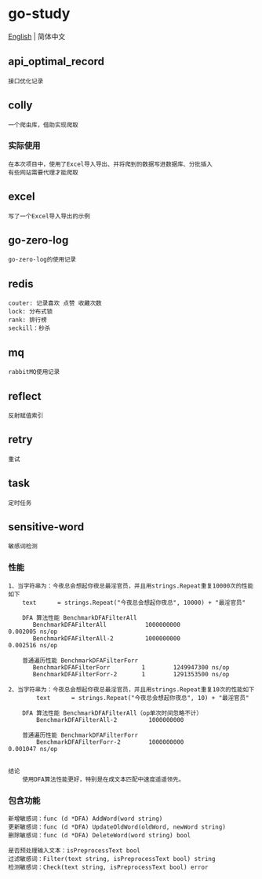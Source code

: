 # go-study
[English](https://github.com/linbe-ff/go_study/blob/main/README.md.md) | 简体中文

## api_optimal_record 
    接口优化记录

## colly
    一个爬虫库，借助实现爬取
###  实际使用
    在本次项目中，使用了Excel导入导出、并将爬到的数据写进数据库、分批插入
    有些网站需要代理才能爬取

## excel
    写了一个Excel导入导出的示例

## go-zero-log
    go-zero-log的使用记录

## redis
    couter: 记录喜欢 点赞 收藏次数
    lock: 分布式锁
    rank: 排行榜
    seckill：秒杀

## mq
    rabbitMQ使用记录

## reflect 
    反射赋值索引

## retry
    重试

## task
    定时任务

## sensitive-word
    敏感词检测
### 性能
```
1、当字符串为：今夜总会想起你夜总最淫官员，并且用strings.Repeat重复10000次的性能如下
    text      = strings.Repeat("今夜总会想起你夜总", 10000) + "最淫官员"
    
    DFA 算法性能 BenchmarkDFAFilterAll
       BenchmarkDFAFilterAll           1000000000               0.002005 ns/op
       BenchmarkDFAFilterAll-2         1000000000               0.002516 ns/op
    
    普通遍历性能 BenchmarkDFAFilterForr
       BenchmarkDFAFilterForr         1        1249947300 ns/op
       BenchmarkDFAFilterForr-2       1        1291353500 ns/op    
   
2、当字符串为：今夜总会想起你夜总最淫官员，并且用strings.Repeat重复10次的性能如下
        text      = strings.Repeat("今夜总会想起你夜总", 10) + "最淫官员"
        
    DFA 算法性能 BenchmarkDFAFilterAll（op单次时间忽略不计） 
        BenchmarkDFAFilterAll-2         1000000000
    
    普通遍历性能 BenchmarkDFAFilterForr
        BenchmarkDFAFilterForr-2        1000000000               0.001047 ns/op
    
    
结论 
    使用DFA算法性能更好，特别是在成文本匹配中速度遥遥领先。
```
### 包含功能
```
新增敏感词：func (d *DFA) AddWord(word string)
更新敏感词：func (d *DFA) UpdateOldWord(oldWord, newWord string)
删除敏感词：func (d *DFA) DeleteWord(word string) bool

是否预处理输入文本：isPreprocessText bool
过滤敏感词：Filter(text string, isPreprocessText bool) string
检测敏感词：Check(text string, isPreprocessText bool) error

```


